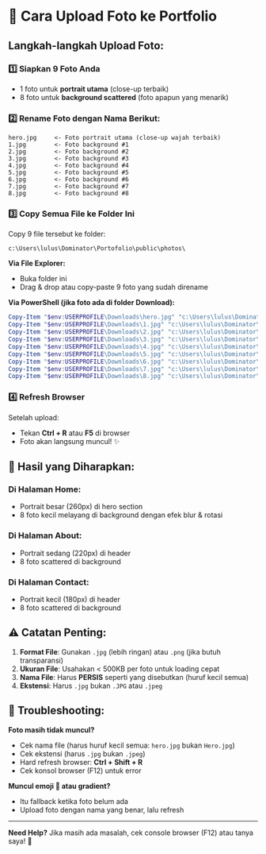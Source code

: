 # 📸 Cara Upload Foto ke Portfolio

## Langkah-langkah Upload Foto:

### 1️⃣ **Siapkan 9 Foto Anda**
   - 1 foto untuk **portrait utama** (close-up terbaik)
   - 8 foto untuk **background scattered** (foto apapun yang menarik)

### 2️⃣ **Rename Foto dengan Nama Berikut:**
   ```
   hero.jpg     <- Foto portrait utama (close-up wajah terbaik)
   1.jpg        <- Foto background #1
   2.jpg        <- Foto background #2
   3.jpg        <- Foto background #3
   4.jpg        <- Foto background #4
   5.jpg        <- Foto background #5
   6.jpg        <- Foto background #6
   7.jpg        <- Foto background #7
   8.jpg        <- Foto background #8
   ```

### 3️⃣ **Copy Semua File ke Folder Ini**
   Copy 9 file tersebut ke folder:
   ```
   c:\Users\lulus\Dominator\Portofolio\public\photos\
   ```

   **Via File Explorer:**
   - Buka folder ini
   - Drag & drop atau copy-paste 9 foto yang sudah direname

   **Via PowerShell (jika foto ada di folder Download):**
   ```powershell
   Copy-Item "$env:USERPROFILE\Downloads\hero.jpg" "c:\Users\lulus\Dominator\Portofolio\public\photos\hero.jpg"
   Copy-Item "$env:USERPROFILE\Downloads\1.jpg" "c:\Users\lulus\Dominator\Portofolio\public\photos\1.jpg"
   Copy-Item "$env:USERPROFILE\Downloads\2.jpg" "c:\Users\lulus\Dominator\Portofolio\public\photos\2.jpg"
   Copy-Item "$env:USERPROFILE\Downloads\3.jpg" "c:\Users\lulus\Dominator\Portofolio\public\photos\3.jpg"
   Copy-Item "$env:USERPROFILE\Downloads\4.jpg" "c:\Users\lulus\Dominator\Portofolio\public\photos\4.jpg"
   Copy-Item "$env:USERPROFILE\Downloads\5.jpg" "c:\Users\lulus\Dominator\Portofolio\public\photos\5.jpg"
   Copy-Item "$env:USERPROFILE\Downloads\6.jpg" "c:\Users\lulus\Dominator\Portofolio\public\photos\6.jpg"
   Copy-Item "$env:USERPROFILE\Downloads\7.jpg" "c:\Users\lulus\Dominator\Portofolio\public\photos\7.jpg"
   Copy-Item "$env:USERPROFILE\Downloads\8.jpg" "c:\Users\lulus\Dominator\Portofolio\public\photos\8.jpg"
   ```

### 4️⃣ **Refresh Browser**
   Setelah upload:
   - Tekan **Ctrl + R** atau **F5** di browser
   - Foto akan langsung muncul! ✨

## 🎨 Hasil yang Diharapkan:

### Di Halaman **Home**:
   - Portrait besar (260px) di hero section
   - 8 foto kecil melayang di background dengan efek blur & rotasi

### Di Halaman **About**:
   - Portrait sedang (220px) di header
   - 8 foto scattered di background

### Di Halaman **Contact**:
   - Portrait kecil (180px) di header
   - 8 foto scattered di background

## ⚠️ Catatan Penting:

1. **Format File**: Gunakan `.jpg` (lebih ringan) atau `.png` (jika butuh transparansi)
2. **Ukuran File**: Usahakan < 500KB per foto untuk loading cepat
3. **Nama File**: Harus **PERSIS** seperti yang disebutkan (huruf kecil semua)
4. **Ekstensi**: Harus `.jpg` bukan `.JPG` atau `.jpeg`

## 🐛 Troubleshooting:

**Foto masih tidak muncul?**
- Cek nama file (harus huruf kecil semua: `hero.jpg` bukan `Hero.jpg`)
- Cek ekstensi (harus `.jpg` bukan `.jpeg`)
- Hard refresh browser: **Ctrl + Shift + R**
- Cek konsol browser (F12) untuk error

**Muncul emoji 📸 atau gradient?**
- Itu fallback ketika foto belum ada
- Upload foto dengan nama yang benar, lalu refresh

---

**Need Help?** Jika masih ada masalah, cek console browser (F12) atau tanya saya! 🚀
